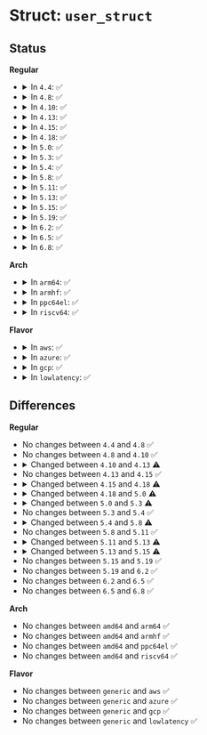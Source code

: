 # Struct: <code>user_struct</code>

## Status
<b>Regular</b>
<ul>
<li>
<details>
<summary>In <code>4.4</code>: ✅</summary>

```c
struct user_struct {
    atomic_t __count;
    atomic_t processes;
    atomic_t sigpending;
    atomic_t inotify_watches;
    atomic_t inotify_devs;
    atomic_t fanotify_listeners;
    atomic_long_t epoll_watches;
    long unsigned int mq_bytes;
    long unsigned int locked_shm;
    long unsigned int unix_inflight;
    atomic_long_t pipe_bufs;
    struct key *uid_keyring;
    struct key *session_keyring;
    struct hlist_node uidhash_node;
    kuid_t uid;
    atomic_long_t locked_vm;
};
```
</details>
</li>
<li>
<details>
<summary>In <code>4.8</code>: ✅</summary>

```c
struct user_struct {
    atomic_t __count;
    atomic_t processes;
    atomic_t sigpending;
    atomic_t inotify_watches;
    atomic_t inotify_devs;
    atomic_t fanotify_listeners;
    atomic_long_t epoll_watches;
    long unsigned int mq_bytes;
    long unsigned int locked_shm;
    long unsigned int unix_inflight;
    atomic_long_t pipe_bufs;
    struct key *uid_keyring;
    struct key *session_keyring;
    struct hlist_node uidhash_node;
    kuid_t uid;
    atomic_long_t locked_vm;
};
```
</details>
</li>
<li>
<details>
<summary>In <code>4.10</code>: ✅</summary>

```c
struct user_struct {
    atomic_t __count;
    atomic_t processes;
    atomic_t sigpending;
    atomic_t inotify_watches;
    atomic_t inotify_devs;
    atomic_t fanotify_listeners;
    atomic_long_t epoll_watches;
    long unsigned int mq_bytes;
    long unsigned int locked_shm;
    long unsigned int unix_inflight;
    atomic_long_t pipe_bufs;
    struct key *uid_keyring;
    struct key *session_keyring;
    struct hlist_node uidhash_node;
    kuid_t uid;
    atomic_long_t locked_vm;
};
```
</details>
</li>
<li>
<details>
<summary>In <code>4.13</code>: ✅</summary>

```c
struct user_struct {
    atomic_t __count;
    atomic_t processes;
    atomic_t sigpending;
    atomic_t fanotify_listeners;
    atomic_long_t epoll_watches;
    long unsigned int mq_bytes;
    long unsigned int locked_shm;
    long unsigned int unix_inflight;
    atomic_long_t pipe_bufs;
    struct key *uid_keyring;
    struct key *session_keyring;
    struct hlist_node uidhash_node;
    kuid_t uid;
    atomic_long_t locked_vm;
};
```
</details>
</li>
<li>
<details>
<summary>In <code>4.15</code>: ✅</summary>

```c
struct user_struct {
    atomic_t __count;
    atomic_t processes;
    atomic_t sigpending;
    atomic_t fanotify_listeners;
    atomic_long_t epoll_watches;
    long unsigned int mq_bytes;
    long unsigned int locked_shm;
    long unsigned int unix_inflight;
    atomic_long_t pipe_bufs;
    struct key *uid_keyring;
    struct key *session_keyring;
    struct hlist_node uidhash_node;
    kuid_t uid;
    atomic_long_t locked_vm;
};
```
</details>
</li>
<li>
<details>
<summary>In <code>4.18</code>: ✅</summary>

```c
struct user_struct {
    atomic_t __count;
    atomic_t processes;
    atomic_t sigpending;
    atomic_t fanotify_listeners;
    atomic_long_t epoll_watches;
    long unsigned int mq_bytes;
    long unsigned int locked_shm;
    long unsigned int unix_inflight;
    atomic_long_t pipe_bufs;
    struct key *uid_keyring;
    struct key *session_keyring;
    struct hlist_node uidhash_node;
    kuid_t uid;
    atomic_long_t locked_vm;
    struct ratelimit_state ratelimit;
};
```
</details>
</li>
<li>
<details>
<summary>In <code>5.0</code>: ✅</summary>

```c
struct user_struct {
    refcount_t __count;
    atomic_t processes;
    atomic_t sigpending;
    atomic_t fanotify_listeners;
    atomic_long_t epoll_watches;
    long unsigned int mq_bytes;
    long unsigned int locked_shm;
    long unsigned int unix_inflight;
    atomic_long_t pipe_bufs;
    struct key *uid_keyring;
    struct key *session_keyring;
    struct hlist_node uidhash_node;
    kuid_t uid;
    atomic_long_t locked_vm;
    struct ratelimit_state ratelimit;
};
```
</details>
</li>
<li>
<details>
<summary>In <code>5.3</code>: ✅</summary>

```c
struct user_struct {
    refcount_t __count;
    atomic_t processes;
    atomic_t sigpending;
    atomic_t fanotify_listeners;
    atomic_long_t epoll_watches;
    long unsigned int mq_bytes;
    long unsigned int locked_shm;
    long unsigned int unix_inflight;
    atomic_long_t pipe_bufs;
    struct hlist_node uidhash_node;
    kuid_t uid;
    atomic_long_t locked_vm;
    struct ratelimit_state ratelimit;
};
```
</details>
</li>
<li>
<details>
<summary>In <code>5.4</code>: ✅</summary>

```c
struct user_struct {
    refcount_t __count;
    atomic_t processes;
    atomic_t sigpending;
    atomic_t fanotify_listeners;
    atomic_long_t epoll_watches;
    long unsigned int mq_bytes;
    long unsigned int locked_shm;
    long unsigned int unix_inflight;
    atomic_long_t pipe_bufs;
    struct hlist_node uidhash_node;
    kuid_t uid;
    atomic_long_t locked_vm;
    struct ratelimit_state ratelimit;
};
```
</details>
</li>
<li>
<details>
<summary>In <code>5.8</code>: ✅</summary>

```c
struct user_struct {
    refcount_t __count;
    atomic_t processes;
    atomic_t sigpending;
    atomic_t fanotify_listeners;
    atomic_long_t epoll_watches;
    long unsigned int mq_bytes;
    long unsigned int locked_shm;
    long unsigned int unix_inflight;
    atomic_long_t pipe_bufs;
    struct hlist_node uidhash_node;
    kuid_t uid;
    atomic_long_t locked_vm;
    atomic_t nr_watches;
    struct ratelimit_state ratelimit;
};
```
</details>
</li>
<li>
<details>
<summary>In <code>5.11</code>: ✅</summary>

```c
struct user_struct {
    refcount_t __count;
    atomic_t processes;
    atomic_t sigpending;
    atomic_t fanotify_listeners;
    atomic_long_t epoll_watches;
    long unsigned int mq_bytes;
    long unsigned int locked_shm;
    long unsigned int unix_inflight;
    atomic_long_t pipe_bufs;
    struct hlist_node uidhash_node;
    kuid_t uid;
    atomic_long_t locked_vm;
    atomic_t nr_watches;
    struct ratelimit_state ratelimit;
};
```
</details>
</li>
<li>
<details>
<summary>In <code>5.13</code>: ✅</summary>

```c
struct user_struct {
    refcount_t __count;
    atomic_t processes;
    atomic_t sigpending;
    atomic_long_t epoll_watches;
    long unsigned int mq_bytes;
    long unsigned int locked_shm;
    long unsigned int unix_inflight;
    atomic_long_t pipe_bufs;
    struct hlist_node uidhash_node;
    kuid_t uid;
    atomic_long_t locked_vm;
    atomic_t nr_watches;
    struct ratelimit_state ratelimit;
};
```
</details>
</li>
<li>
<details>
<summary>In <code>5.15</code>: ✅</summary>

```c
struct user_struct {
    refcount_t __count;
    struct percpu_counter epoll_watches;
    long unsigned int unix_inflight;
    atomic_long_t pipe_bufs;
    struct hlist_node uidhash_node;
    kuid_t uid;
    atomic_long_t locked_vm;
    atomic_t nr_watches;
    struct ratelimit_state ratelimit;
};
```
</details>
</li>
<li>
<details>
<summary>In <code>5.19</code>: ✅</summary>

```c
struct user_struct {
    refcount_t __count;
    struct percpu_counter epoll_watches;
    long unsigned int unix_inflight;
    atomic_long_t pipe_bufs;
    struct hlist_node uidhash_node;
    kuid_t uid;
    atomic_long_t locked_vm;
    atomic_t nr_watches;
    struct ratelimit_state ratelimit;
};
```
</details>
</li>
<li>
<details>
<summary>In <code>6.2</code>: ✅</summary>

```c
struct user_struct {
    refcount_t __count;
    struct percpu_counter epoll_watches;
    long unsigned int unix_inflight;
    atomic_long_t pipe_bufs;
    struct hlist_node uidhash_node;
    kuid_t uid;
    atomic_long_t locked_vm;
    atomic_t nr_watches;
    struct ratelimit_state ratelimit;
};
```
</details>
</li>
<li>
<details>
<summary>In <code>6.5</code>: ✅</summary>

```c
struct user_struct {
    refcount_t __count;
    struct percpu_counter epoll_watches;
    long unsigned int unix_inflight;
    atomic_long_t pipe_bufs;
    struct hlist_node uidhash_node;
    kuid_t uid;
    atomic_long_t locked_vm;
    atomic_t nr_watches;
    struct ratelimit_state ratelimit;
};
```
</details>
</li>
<li>
<details>
<summary>In <code>6.8</code>: ✅</summary>

```c
struct user_struct {
    refcount_t __count;
    struct percpu_counter epoll_watches;
    long unsigned int unix_inflight;
    atomic_long_t pipe_bufs;
    struct hlist_node uidhash_node;
    kuid_t uid;
    atomic_long_t locked_vm;
    atomic_t nr_watches;
    struct ratelimit_state ratelimit;
};
```
</details>
</li>
</ul>
<b>Arch</b>
<ul>
<li>
<details>
<summary>In <code>arm64</code>: ✅</summary>

```c
struct user_struct {
    refcount_t __count;
    atomic_t processes;
    atomic_t sigpending;
    atomic_t fanotify_listeners;
    atomic_long_t epoll_watches;
    long unsigned int mq_bytes;
    long unsigned int locked_shm;
    long unsigned int unix_inflight;
    atomic_long_t pipe_bufs;
    struct hlist_node uidhash_node;
    kuid_t uid;
    atomic_long_t locked_vm;
    struct ratelimit_state ratelimit;
};
```
</details>
</li>
<li>
<details>
<summary>In <code>armhf</code>: ✅</summary>

```c
struct user_struct {
    refcount_t __count;
    atomic_t processes;
    atomic_t sigpending;
    atomic_t fanotify_listeners;
    atomic_long_t epoll_watches;
    long unsigned int mq_bytes;
    long unsigned int locked_shm;
    long unsigned int unix_inflight;
    atomic_long_t pipe_bufs;
    struct hlist_node uidhash_node;
    kuid_t uid;
    atomic_long_t locked_vm;
    struct ratelimit_state ratelimit;
};
```
</details>
</li>
<li>
<details>
<summary>In <code>ppc64el</code>: ✅</summary>

```c
struct user_struct {
    refcount_t __count;
    atomic_t processes;
    atomic_t sigpending;
    atomic_t fanotify_listeners;
    atomic_long_t epoll_watches;
    long unsigned int mq_bytes;
    long unsigned int locked_shm;
    long unsigned int unix_inflight;
    atomic_long_t pipe_bufs;
    struct hlist_node uidhash_node;
    kuid_t uid;
    atomic_long_t locked_vm;
    struct ratelimit_state ratelimit;
};
```
</details>
</li>
<li>
<details>
<summary>In <code>riscv64</code>: ✅</summary>

```c
struct user_struct {
    refcount_t __count;
    atomic_t processes;
    atomic_t sigpending;
    atomic_t fanotify_listeners;
    atomic_long_t epoll_watches;
    long unsigned int mq_bytes;
    long unsigned int locked_shm;
    long unsigned int unix_inflight;
    atomic_long_t pipe_bufs;
    struct hlist_node uidhash_node;
    kuid_t uid;
    atomic_long_t locked_vm;
    struct ratelimit_state ratelimit;
};
```
</details>
</li>
</ul>
<b>Flavor</b>
<ul>
<li>
<details>
<summary>In <code>aws</code>: ✅</summary>

```c
struct user_struct {
    refcount_t __count;
    atomic_t processes;
    atomic_t sigpending;
    atomic_t fanotify_listeners;
    atomic_long_t epoll_watches;
    long unsigned int mq_bytes;
    long unsigned int locked_shm;
    long unsigned int unix_inflight;
    atomic_long_t pipe_bufs;
    struct hlist_node uidhash_node;
    kuid_t uid;
    atomic_long_t locked_vm;
    struct ratelimit_state ratelimit;
};
```
</details>
</li>
<li>
<details>
<summary>In <code>azure</code>: ✅</summary>

```c
struct user_struct {
    refcount_t __count;
    atomic_t processes;
    atomic_t sigpending;
    atomic_t fanotify_listeners;
    atomic_long_t epoll_watches;
    long unsigned int mq_bytes;
    long unsigned int locked_shm;
    long unsigned int unix_inflight;
    atomic_long_t pipe_bufs;
    struct hlist_node uidhash_node;
    kuid_t uid;
    atomic_long_t locked_vm;
    struct ratelimit_state ratelimit;
};
```
</details>
</li>
<li>
<details>
<summary>In <code>gcp</code>: ✅</summary>

```c
struct user_struct {
    refcount_t __count;
    atomic_t processes;
    atomic_t sigpending;
    atomic_t fanotify_listeners;
    atomic_long_t epoll_watches;
    long unsigned int mq_bytes;
    long unsigned int locked_shm;
    long unsigned int unix_inflight;
    atomic_long_t pipe_bufs;
    struct hlist_node uidhash_node;
    kuid_t uid;
    atomic_long_t locked_vm;
    struct ratelimit_state ratelimit;
};
```
</details>
</li>
<li>
<details>
<summary>In <code>lowlatency</code>: ✅</summary>

```c
struct user_struct {
    refcount_t __count;
    atomic_t processes;
    atomic_t sigpending;
    atomic_t fanotify_listeners;
    atomic_long_t epoll_watches;
    long unsigned int mq_bytes;
    long unsigned int locked_shm;
    long unsigned int unix_inflight;
    atomic_long_t pipe_bufs;
    struct hlist_node uidhash_node;
    kuid_t uid;
    atomic_long_t locked_vm;
    struct ratelimit_state ratelimit;
};
```
</details>
</li>
</ul>

## Differences
<b>Regular</b>
<ul>
<li>
No changes between <code>4.4</code> and <code>4.8</code> ✅
</li>
<li>
No changes between <code>4.8</code> and <code>4.10</code> ✅
</li>
<li>
<details>
<summary>Changed between <code>4.10</code> and <code>4.13</code> ⚠️</summary>
<ul>
<li>
<b>Field removed. </b>
<code>atomic_t inotify_watches</code>
</li>
<li>
<b>Field removed. </b>
<code>atomic_t inotify_devs</code>
</li>
</ul>
</details>
</li>
<li>
No changes between <code>4.13</code> and <code>4.15</code> ✅
</li>
<li>
<details>
<summary>Changed between <code>4.15</code> and <code>4.18</code> ⚠️</summary>
<ul>
<li>
<b>Field added. </b>
<code>struct ratelimit_state ratelimit</code>
</li>
</ul>
</details>
</li>
<li>
<details>
<summary>Changed between <code>4.18</code> and <code>5.0</code> ⚠️</summary>
<ul>
<li>
<b>Field type changed. </b>
<code>atomic_t __count</code> ➡️ <code>refcount_t __count</code>
</li>
</ul>
</details>
</li>
<li>
<details>
<summary>Changed between <code>5.0</code> and <code>5.3</code> ⚠️</summary>
<ul>
<li>
<b>Field removed. </b>
<code>struct key *uid_keyring</code>
</li>
<li>
<b>Field removed. </b>
<code>struct key *session_keyring</code>
</li>
</ul>
</details>
</li>
<li>
No changes between <code>5.3</code> and <code>5.4</code> ✅
</li>
<li>
<details>
<summary>Changed between <code>5.4</code> and <code>5.8</code> ⚠️</summary>
<ul>
<li>
<b>Field added. </b>
<code>atomic_t nr_watches</code>
</li>
</ul>
</details>
</li>
<li>
No changes between <code>5.8</code> and <code>5.11</code> ✅
</li>
<li>
<details>
<summary>Changed between <code>5.11</code> and <code>5.13</code> ⚠️</summary>
<ul>
<li>
<b>Field removed. </b>
<code>atomic_t fanotify_listeners</code>
</li>
</ul>
</details>
</li>
<li>
<details>
<summary>Changed between <code>5.13</code> and <code>5.15</code> ⚠️</summary>
<ul>
<li>
<b>Field removed. </b>
<code>atomic_t processes</code>
</li>
<li>
<b>Field removed. </b>
<code>atomic_t sigpending</code>
</li>
<li>
<b>Field removed. </b>
<code>long unsigned int mq_bytes</code>
</li>
<li>
<b>Field removed. </b>
<code>long unsigned int locked_shm</code>
</li>
<li>
<b>Field type changed. </b>
<code>atomic_long_t epoll_watches</code> ➡️ <code>struct percpu_counter epoll_watches</code>
</li>
</ul>
</details>
</li>
<li>
No changes between <code>5.15</code> and <code>5.19</code> ✅
</li>
<li>
No changes between <code>5.19</code> and <code>6.2</code> ✅
</li>
<li>
No changes between <code>6.2</code> and <code>6.5</code> ✅
</li>
<li>
No changes between <code>6.5</code> and <code>6.8</code> ✅
</li>
</ul>
<b>Arch</b>
<ul>
<li>
No changes between <code>amd64</code> and <code>arm64</code> ✅
</li>
<li>
No changes between <code>amd64</code> and <code>armhf</code> ✅
</li>
<li>
No changes between <code>amd64</code> and <code>ppc64el</code> ✅
</li>
<li>
No changes between <code>amd64</code> and <code>riscv64</code> ✅
</li>
</ul>
<b>Flavor</b>
<ul>
<li>
No changes between <code>generic</code> and <code>aws</code> ✅
</li>
<li>
No changes between <code>generic</code> and <code>azure</code> ✅
</li>
<li>
No changes between <code>generic</code> and <code>gcp</code> ✅
</li>
<li>
No changes between <code>generic</code> and <code>lowlatency</code> ✅
</li>
</ul>
